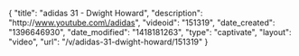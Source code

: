 {
    "title": "adidas 31 - Dwight Howard",
    "description": "http:\/\/www.youtube.com\/adidas",
    "videoid": "151319",
    "date_created": "1396646930",
    "date_modified": "1418181263",
    "type": "captivate",
    "layout": "video",
    "url": "\/v\/adidas-31-dwight-howard\/151319"
}